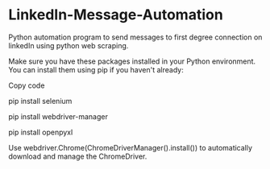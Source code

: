 # LinkedIn-Message-Automation
 Python automation program to send messages to first degree connection on linkedIn using python web scraping.
 
Make sure you have these packages installed in your Python environment. You can install them using pip if you haven't already:

Copy code

pip install selenium

pip install webdriver-manager

pip install openpyxl

Use webdriver.Chrome(ChromeDriverManager().install()) to automatically download and manage the ChromeDriver.
